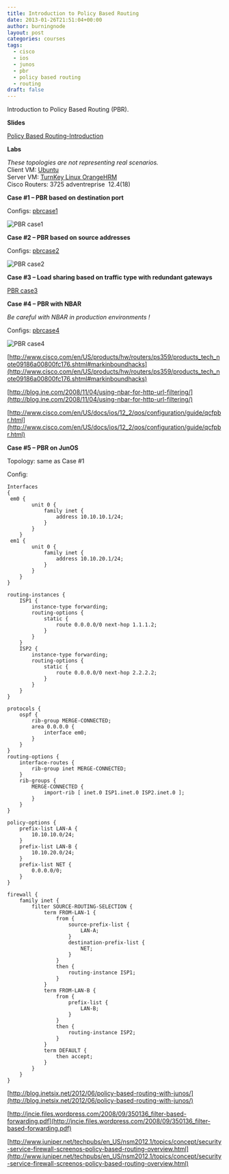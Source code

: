 ```yaml
---
title: Introduction to Policy Based Routing
date: 2013-01-26T21:51:04+00:00
author: burningnode
layout: post
categories: courses
tags:
  - cisco
  - ios
  - junos
  - pbr
  - policy based routing
  - routing
draft: false
---
```


Introduction to Policy Based Routing (PBR).

**Slides**

[Policy Based Routing-Introduction](/Policy-Based-Routing-Introduction.pdf)


**Labs**

_These topologies are not representing real scenarios._  
Client VM: [Ubuntu](http://www.ubuntu.com/download/desktop)  
Server VM: [TurnKey Linux OrangeHRM](http://www.turnkeylinux.org/orangehrm)  
Cisco Routers: 3725 adventreprise  12.4(18)


**Case #1 &#8211; PBR based on destination port**

Configs: [pbrcase1](http://www.brngnd.com/images/2013/01/pbrcase1.zip)

![PBR case1](/case1.jpg)


**Case #2 &#8211; PBR based on source addresses**

Configs: [pbrcase2](http://www.brngnd.com/images/2013/01/pbrcase2.zip)

![PBR case2](/case2.jpg)



**Case #3 &#8211; Load sharing based on traffic type with redundant gateways**

[PBR case3](/pbrcase3.zip)


**Case #4 &#8211; PBR with NBAR**

_Be careful with NBAR in production environments !_

Configs: [pbrcase4](http://www.brngnd.com/images/2013/01/pbrcase4.zip)

![PBR case4](/case4.jpg)



[http://www.cisco.com/en/US/products/hw/routers/ps359/products_tech_note09186a00800fc176.shtml#markinboundhacks](http://www.cisco.com/en/US/products/hw/routers/ps359/products_tech_note09186a00800fc176.shtml#markinboundhacks)

[http://blog.ine.com/2008/11/04/using-nbar-for-http-url-filtering/](http://blog.ine.com/2008/11/04/using-nbar-for-http-url-filtering/)

[http://www.cisco.com/en/US/docs/ios/12_2/qos/configuration/guide/qcfpbr.html](http://www.cisco.com/en/US/docs/ios/12_2/qos/configuration/guide/qcfpbr.html)





**Case #5 &#8211; PBR on JunOS**

Topology: same as Case #1

Config:

```
Interfaces
{
 em0 {
        unit 0 {
            family inet {
                address 10.10.10.1/24;
            }
        }
    }
 em1 {
        unit 0 {
            family inet {
                address 10.10.20.1/24;
            }
        }
    }
}

routing-instances {
    ISP1 {
        instance-type forwarding;
        routing-options {
            static {
                route 0.0.0.0/0 next-hop 1.1.1.2;
            }
        }
    }
    ISP2 {
        instance-type forwarding;
        routing-options {
            static {
                route 0.0.0.0/0 next-hop 2.2.2.2;
            }
        }
    }
}

protocols {
    ospf {
        rib-group MERGE-CONNECTED;
        area 0.0.0.0 {
            interface em0;
        }
    }
}
routing-options {
    interface-routes {
        rib-group inet MERGE-CONNECTED;
    }
    rib-groups {
        MERGE-CONNECTED {
            import-rib [ inet.0 ISP1.inet.0 ISP2.inet.0 ];
        }
    }
}

policy-options {
    prefix-list LAN-A {
        10.10.10.0/24;
    }
    prefix-list LAN-B {
        10.10.20.0/24;
    }
    prefix-list NET {
        0.0.0.0/0;
    }
}

firewall {
    family inet {
        filter SOURCE-ROUTING-SELECTION {
            term FROM-LAN-1 {
                from {
                    source-prefix-list {
                        LAN-A;
                    }
                    destination-prefix-list {
                        NET;
                    }
                }
                then {
                    routing-instance ISP1;
                }
            }
            term FROM-LAN-B {
                from {
                    prefix-list {
                        LAN-B;
                    }
                }
                then {
                    routing-instance ISP2;
                }
            }
            term DEFAULT {
                then accept;
            }
        }
    }
}
```



[http://blog.inetsix.net/2012/06/policy-based-routing-with-junos/](http://blog.inetsix.net/2012/06/policy-based-routing-with-junos/)

[http://jncie.files.wordpress.com/2008/09/350136_filter-based-forwarding.pdf](http://jncie.files.wordpress.com/2008/09/350136_filter-based-forwarding.pdf)

[http://www.juniper.net/techpubs/en_US/nsm2012.1/topics/concept/security-service-firewall-screenos-policy-based-routing-overview.html](http://www.juniper.net/techpubs/en_US/nsm2012.1/topics/concept/security-service-firewall-screenos-policy-based-routing-overview.html)

